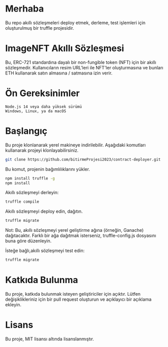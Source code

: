 
# Merhaba

Bu repo akıllı sözleşmeleri deploy etmek, derleme, test işlemleri için oluşturulmuş bir truffle projesidir.

# ImageNFT Akıllı Sözleşmesi

Bu, ERC-721 standardına dayalı bir non-fungible token (NFT) için bir akıllı sözleşmedir. Kullanıcıların resim URL'leri ile NFT'ler oluşturmasına ve bunları ETH kullanarak satın almasına / satmasına izin verir.

# Ön Gereksinimler

    Node.js 14 veya daha yüksek sürümü
    Windows, Linux, ya da macOS

# Başlangıç

Bu proje klonlanarak yerel makineye indirilebilir. Aşağıdaki komutları kullanarak projeyi klonlayabilirsiniz.

```bash
git clone https://github.com/bitirmeProjesi2023/contract-deployer.git
```

Bu komut, projenin bağımlılıklarını yükler.

```bash
npm install truffle -g
npm install
```

Akıllı sözleşmeyi derleyin:

```bash
truffle compile
```

Akıllı sözleşmeyi deploy edin, dağıtın.

```bash
truffle migrate
```

Not: Bu, akıllı sözleşmeyi yerel geliştirme ağına (örneğin, Ganache) dağıtacaktır. Farklı bir ağa dağıtmak isterseniz, truffle-config.js dosyasını buna göre düzenleyin.

İsteğe bağlı,akıllı sözleşmeyi test edin:

```bash
truffle migrate
```

# Katkıda Bulunma

Bu proje, katkıda bulunmak isteyen geliştiriciler için açıktır. Lütfen değişiklikleriniz için bir pull request oluşturun ve açıklayıcı bir açıklama ekleyin.

# Lisans

Bu proje, MIT lisansı altında lisanslanmıştır.
